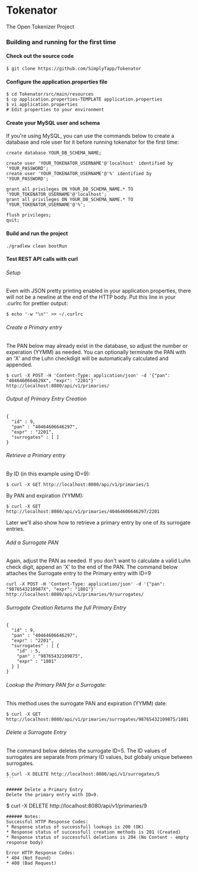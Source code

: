 # Tokenator

The Open Tokenizer Project

### Building and running for the first time

#### Check out the source code
```
$ git clone https://github.com/SimplyTapp/Tokenator
```

#### Configure the application.properties file
```
$ cd Tokenator/src/main/resources
$ cp application.properties-TEMPLATE application.properties
$ vi application.properties
# Edit properties to your environment
```

#### Create your MySQL user and schema
If you're using MySQL, you can use the commands below to create a database
and role user for it before running tokenator for the first time:
```
create database YOUR_DB_SCHEMA_NAME;

create user 'YOUR_TOKENATOR_USERNAME'@'localhost' identified by 'YOUR_PASSWORD';
create user 'YOUR_TOKENATOR_USERNAME'@'%' identified by 'YOUR_PASSWORD';

grant all privileges ON YOUR_DB_SCHEMA_NAME.* TO 'YOUR_TOKENATOR_USERNAME'@'localhost';
grant all privileges ON YOUR_DB_SCHEMA_NAME.* TO 'YOUR_TOKENATOR_USERNAME'@'%';

flush privileges;
quit;
```

#### Build and run the project
```
./gradlew clean bootRun
```

#### Test REST API calls with curl

###### Setup
Even with JSON pretty printing enabled in your application.properties, there will
not be a newline at the end of the HTTP body.  Put this line in your .curlrc for
prettier output:
```
$ echo '-w "\n"' >> ~/.curlrc
```

###### Create a Primary entry
The PAN below may already exist in the database, so adjust the number or
experation (YYMM) as needed.  You can optionally terminate the PAN with an 'X'
and the Luhn checkdigit will be automatically calculated and appended.

```
$ curl -X POST -H 'Content-Type: application/json' -d '{"pan": "4046460664629X", "expr": "2201"}' http://localhost:8080/api/v1/primaries/
```
###### Output of Primary Entry Creation
```
{
  "id" : 9,
  "pan" : "40464606646297",
  "expr" : "2201",
  "surrogates" : [ ]
}
```

###### Retrieve a Primary entry
By ID (in this example using ID=9):
```
$ curl -X GET http://localhost:8080/api/v1/primaries/1
```
By PAN and expiration (YYMM):
```
$ curl -X GET http://localhost:8080/api/v1/primaries/40464606646297/2201
```
Later we'll also show how to retrieve a primary entry by one of its surrogate
entries.

###### Add a Surrogate PAN
Again, adjust the PAN as needed.  If you don't want to calculate a valid Luhn
check digit, append an 'X' to the end of the PAN.  The command below attaches
the Surrogate entry to the Primary entry with ID=9

```
curl -X POST -H 'Content-Type: application/json' -d '{"pan": "9876543210987X", "expr": "1801"}' http://localhost:8080/api/v1/primaries/9/surrogates/
```
###### Surrogate Creation Returns the full Primary Entry
```
{
  "id" : 9,
  "pan" : "40464606646297",
  "expr" : "2201",
  "surrogates" : [ {
    "id" : 5,
    "pan" : "98765432109875",
    "expr" : "1801"
  } ]
}
```

###### Lookup the Primary PAN for a Surrogate:
This method uses the surrogate PAN and expiration (YYMM) date:
```
$ curl -X GET http://localhost:8080/api/v1/primaries/surrogates/98765432109875/1801
```

###### Delete a Surrogate Entry
The command below deletes the surrogate ID=5.  The ID values of surrogates are
separate from primary ID values, but globaly unique between surrogates.
````
$ curl -X DELETE http://localhost:8080/api/v1/surrogates/5
```

###### Delete a Primary Entry
Delete the primary entry with ID=9.
````
$ curl -X DELETE http://localhost:8080/api/v1/primaries/9
````
###### Notes:
Successful HTTP Response Codes:
* Response status of successfull lookups is 200 (OK)
* Response status of successfull creation methods is 201 (Created)
* Response status of successfull deletions is 204 (No Content - empty response body)

Error HTTP Response Codes:
* 404 (Not Found)
* 400 (Bad Request)
